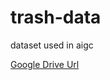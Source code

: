 # trash-data
dataset used in aigc

[Google Drive Url](https://drive.google.com/drive/folders/1MRaZdE5u9lFcvvZb7nCShNcSKtStwBum?usp=sharing)
